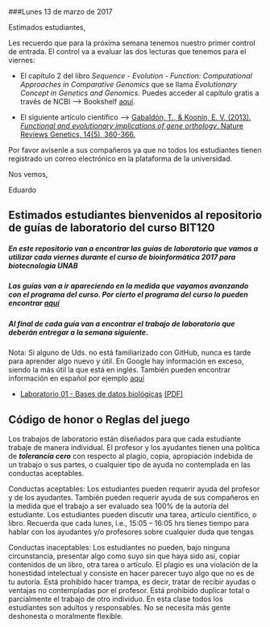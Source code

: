 ###Lunes 13 de marzo de 2017  

Estimados estudiantes,

Les recuerdo que para la próxima semana tenemos nuestro primer control de entrada. El control va a evaluar las dos lecturas que tenemos para el viernes:  

- El capítulo 2 del libro *Sequence - Evolution - Function: Computational Approaches in Comparative Genomics* que se llama *Evolutionary Concept in Genetics and Genomics*. Puedes acceder al capítulo gratis a través de NCBI --> Bookshelf [aquí](http://www.ncbi.nlm.nih.gov/books/NBK20255/?report=reader).

- El siguiente artículo científico --> [Gabaldón, T., & Koonin, E. V. (2013). *Functional and evolutionary implications of gene orthology*. Nature Reviews Genetics, 14(5), 360-366.](https://github.com/bioinf-biotec/labs_bioinf/raw/master/Gabaldón_2013_Nat%20Rev%20Genet.pdf)  

Por favor avísenle a sus compañeros ya que no todos los estudiantes tienen registrado un correo electrónico en la plataforma de la universidad.  

Nos vemos,  

Eduardo


## Estimados estudiantes bienvenidos al repositorio de guías de laboratorio del curso BIT120

##### En este repositorio van a encontrar las guías de laboratorio que vamos a utilizar cada viernes durante el curso de bioinformática 2017 para biotecnología UNAB  
##### Las guías van a ir apareciendo en la medida que vayamos avanzando con el programa del curso. Por cierto el programa del curso lo pueden encontrar [aquí](https://github.com/bioinf-biotec/clases_bioinf/raw/master/Bioinformatica_2017_final.pdf)  
##### Al final de cada guía van a encontrar el trabajo de laboratorio que deberán entregar a la semana siguiente.

Nota: Si alguno de Uds. no está familiarizado con GitHub, nunca es tarde para aprender algo nuevo y útil. En Google hay información en exceso, siendo la más útil la que está en inglés. También pueden encontrar información en español por ejemplo [aquí](http://conociendogithub.readthedocs.org/en/latest/data/dinamica-de-uso/)  

- [Laboratorio 01 - Bases de datos biológicas](https://github.com/bioinf-biotec/labs_bioinf/blob/master/lab01.md) [(PDF)](https://github.com/bioinf-biotec/labs_bioinf/raw/master/lab_01_bioinf_biotec.pdf)


## Código de honor o Reglas del juego

Los trabajos de laboratorio están diseñados para que cada estudiante trabaje de manera individual. El profesor y los ayudantes tienen una politica de ***tolerancia cero*** con respecto al plagio, copia, apropiación indebida de un trabajo o sus partes, o cualquier tipo de ayuda no contemplada en las conductas aceptables.

Conductas aceptables: Los estudiantes pueden requerir ayuda del profesor y de los ayudantes. También pueden requerir ayuda de sus compañeros en la medida que el trabajo a ser evaluado sea 100% de la autoría del estudiante. Los estudiantes pueden discutir una tarea, artículo científico, o libro. Recuerda que cada lunes, i.e., 15:05 – 16:05 hrs tienes tiempo para hablar con los ayudantes y/o profesores sobre cualquier duda que tengas

Conductas inaceptables: Los estudiantes no pueden, bajo ninguna circunstancia, presentar algo como suyo sin que haya sido así, copiar contenidos de un libro, otra tarea o artículo. El plagio es una violación de la honestidad intelectual y consiste en hacer parecer tuyo algo que no es de tu autoría. Está prohibido hacer trampa, es decir, tratar de recibir ayudas o ventajas no contempladas por el profesor. Está prohibido duplicar total o parcialmente el trabajo de otro individuo. En esta clase todos los estudiantes son adultos y responsables. No se necesita más gente deshonesta o moralmente flexible.

